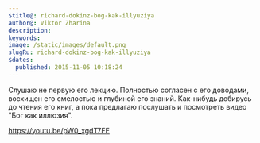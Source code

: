 ```yaml
---
$title@: richard-dokinz-bog-kak-illyuziya
author@: Viktor Zharina
description: 
keywords: 
image: /static/images/default.png
slugRu: richard-dokinz-bog-kak-illyuziya
$dates:
  published: 2015-11-05 10:18:24
---
```

Слушаю не первую его лекцию. Полностью согласен с его доводами, восхищен его смелостью и глубиной его знаний. Как-нибудь добирусь до чтения его книг, а пока предлагаю послушать и посмотреть видео "Бог как иллюзия".

https://youtu.be/pW0_xgdT7FE